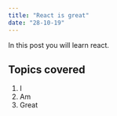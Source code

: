 ```yaml
---
title: "React is great"
date: "28-10-19"
---
```


In this post you will learn react.

## Topics covered

1. I
2. Am
3. Great
